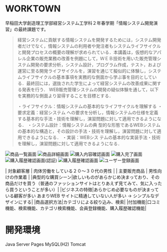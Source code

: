 # WORKTOWN
早稲田大学創造理工学部経営システム工学科２年春学期「情報システム開発演習」の最終課題です。
> 経営システムに貢献する情報システムを開発するためには，システム開発者だけでなく，情報システムの利用者や発注者もシステムライフサイクルと開発プロセスの概要の理解が求められている．本講義は，仮想的なアパレル企業の販売業務の改善を例題にして，ＷＥＢ技術を用いた販売管理システム開発の要求分析，システム設計，プログラム作成，テスト，および運営に至る開発ライフサイクルを，演習を通じて擬似的に体験し，システムライフサイクルの基本事項を実務的な側面から学ぶ事を目的としている．最終回には，選抜された学生によって経営システムの改善成果に関する発表を行う．
> WEB販売管理システムの開発の疑似体験を通して，以下を実務的な側面より習得することを目標とする．
> 
> ・ライフサイクル：情報システムの基本的なライフサイクルを理解する
> ・要求定義：経営システム への要求を分析し，情報システムの仕様を定義する基本的な手法・技術を理解し，演習問題に対して適用できるようになる．
> ・システム設計：情報システムの典 型的な形態であるWEBシステムの基本的な構造と，その設計の手法・技術を理解し，演習問題に対して適用できるようになる．
> ・実装：WEBシス テムの基本的な実装手法・技術を理解し，演習問題に対して適用できるようになる．
 
![商品一覧画面](https://user-images.githubusercontent.com/66343258/123548125-77399880-d79e-11eb-8aed-a8a98ea1cd05.png)
![商品詳細画面](https://user-images.githubusercontent.com/66343258/123548134-8a4c6880-d79e-11eb-83eb-502db82e85f5.png)
![購入内容確認画面](https://user-images.githubusercontent.com/66343258/123548164-a18b5600-d79e-11eb-8fc9-4f4ae303c528.png)
![購入完了画面](https://user-images.githubusercontent.com/66343258/123548179-aea84500-d79e-11eb-981e-ad1ae461ed65.png)
![購入履歴確認画面(認証)](https://user-images.githubusercontent.com/66343258/123548192-bb2c9d80-d79e-11eb-91ce-d0ee3dc2a563.png)
![購入履歴確認画面](https://user-images.githubusercontent.com/66343258/123548208-cbdd1380-d79e-11eb-948e-928c5af476bd.png)
![ユーザー登録画面](https://user-images.githubusercontent.com/66343258/123548220-d5667b80-d79e-11eb-9b0f-28ce959a09d4.png)

| 対象顧客層 | 肉体労働をしている２０〜３０代の男性 |
| 主要販売商品 | 男性向けの作業着 |
|典型的な購買シーン|欲しいものがあらかじめ決まっており、その商品だけを買う（普通のファッションサイトはとりあえず見てみて、気に入ったら買うということが多い）|
|ビジネスの特徴|あらかじめ必要なものが決まっている顧客が多い あまりWEB サイトに精通していない人が多い → シンプルなデザインにする|
|商品選択方法|カテゴリによる絞り込み、検索|
|付加機能|口コミ機能、検索機能、カテゴリ検索機能、会員登録機能、購入履歴確認機能|

# 開発環境
Java Server Pages
MySQL(H2)
Tomcat
